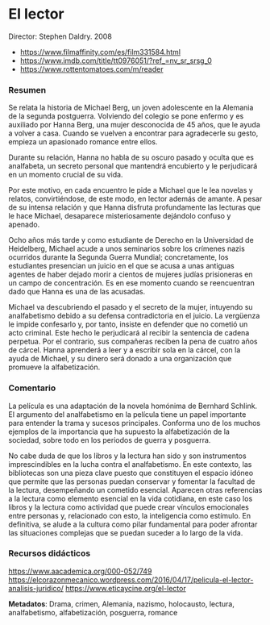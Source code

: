 # El lector

Director: Stephen Daldry. 2008

* https://www.filmaffinity.com/es/film331584.html 
* https://www.imdb.com/title/tt0976051/?ref_=nv_sr_srsg_0 
* https://www.rottentomatoes.com/m/reader 

### Resumen

Se relata la historia de Michael Berg, un joven adolescente en la Alemania de la segunda postguerra. Volviendo del colegio se pone enfermo y es auxiliado por Hanna Berg, una mujer desconocida de 45 años, que le ayuda a volver a casa. Cuando se vuelven a encontrar para agradecerle su gesto, empieza un apasionado romance entre ellos.

Durante su relación, Hanna no habla de su oscuro pasado y oculta que es analfabeta, un secreto personal que mantendrá encubierto y le perjudicará en un momento crucial de su vida. 

Por este motivo, en cada encuentro le pide a Michael que le lea novelas y relatos, convirtiéndose, de este modo, en lector además de amante. A pesar de su intensa relación y que Hanna disfruta profundamente las lecturas que le hace Michael, desaparece misteriosamente dejándolo confuso y apenado.

Ocho años más tarde y como estudiante de Derecho en la Universidad de Heidelberg, Michael acude a unos seminarios sobre los crímenes nazis ocurridos durante la Segunda Guerra Mundial; concretamente, los estudiantes presencian un juicio en el que se acusa a unas antiguas agentes de haber dejado morir a cientos de mujeres judías prisioneras en un campo de concentración. 
Es en ese momento cuando se reencuentran dado que Hanna es una de las acusadas. 

Michael va descubriendo el pasado y el secreto de la mujer, intuyendo su analfabetismo debido a su defensa contradictoria en el juicio. La vergüenza le impide confesarlo y, por tanto, insiste en defender que no cometió un acto criminal. Este hecho le perjudicará al recibir la sentencia de cadena perpetua. Por el contrario, sus compañeras reciben la pena de cuatro años de cárcel.
Hanna aprenderá a leer y a escribir sola en la cárcel, con la ayuda de Michael, y su dinero será donado a una organización que promueve la alfabetización.

### Comentario

La película es una adaptación de la novela homónima de Bernhard Schlink. El argumento del analfabetismo en la película tiene un papel importante para entender la trama y sucesos principales. Conforma uno de los muchos ejemplos de la importancia que ha supuesto la alfabetización de la sociedad, sobre todo en los periodos de guerra y posguerra. 

No cabe duda de que los libros y la lectura han sido y son instrumentos imprescindibles en la lucha contra el analfabetismo. En este contexto, las bibliotecas son una pieza clave puesto que constituyen el espacio idóneo que permite que las personas puedan conservar y fomentar la facultad de la lectura, desempeñando un cometido esencial.
Aparecen otras referencias a la lectura como elemento esencial en la vida cotidiana, en este caso los libros y la lectura como actividad que puede crear vínculos emocionales entre personas y, relacionado con esto, la inteligencia como estímulo.
En definitiva, se alude a la cultura como pilar fundamental para poder afrontar las situaciones complejas que se puedan suceder a lo largo de la vida.

### Recursos didácticos

https://www.aacademica.org/000-052/749
https://elcorazonmecanico.wordpress.com/2016/04/17/pelicula-el-lector-analisis-juridico/
https://www.eticaycine.org/el-lector

**Metadatos**: Drama, crimen, Alemania, nazismo, holocausto, lectura, analfabetismo, alfabetización, posguerra, romance
